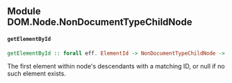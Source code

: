 ## Module DOM.Node.NonDocumentTypeChildNode

#### `getElementById`

``` purescript
getElementById :: forall eff. ElementId -> NonDocumentTypeChildNode -> Eff (dom :: DOM | eff) (Nullable Element)
```

The first element within node's descendants with a matching ID, or null if
no such element exists.


